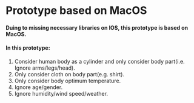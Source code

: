 # Prototype based on MacOS

#### Duing to missing necessary libraries on IOS, this prototype is based on MacOS.

#### In this prototype:
1. Consider human body as a cylinder and only consider body part(i.e. Ignore arms/legs/head).
2. Only consider cloth on body part(e.g. shirt).
3. Only consider body optimum temperature.
4. Ignore age/gender.
5. Ignore humidity/wind speed/weather.
